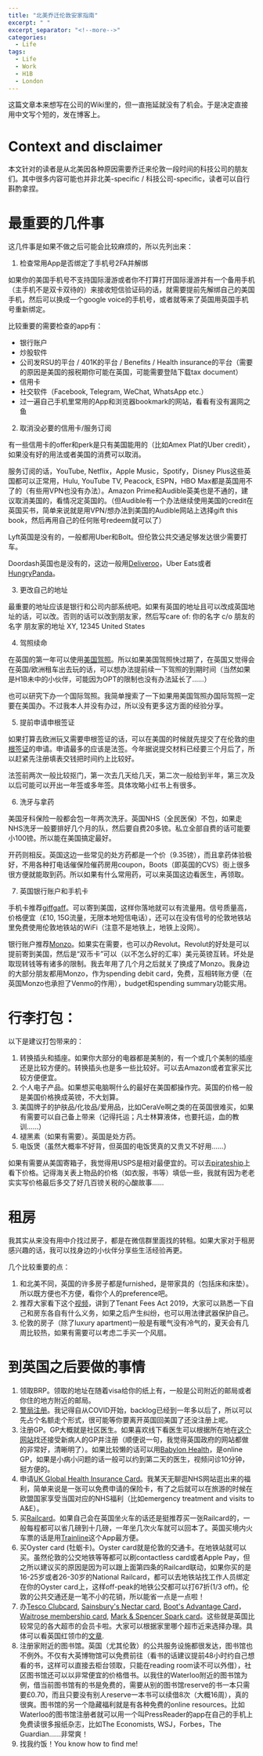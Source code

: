 ```yaml
---
title: "北美乔迁伦敦安家指南"
excerpt: " "
excerpt_separator: "<!--more-->"
categories:
  - Life
tags:
  - Life
  - Work
  - H1B
  - London
---
```


这篇文章本来想写在公司的Wiki里的，但一直拖延就没有了机会。于是决定直接用中文写个短的，发在博客上。

# Context and disclaimer
本文针对的读者是从北美因各种原因需要乔迁来伦敦一段时间的科技公司的朋友们。其中很多内容可能也并非北美-specific / 科技公司-specific，读者可以自行斟酌拿捏。

# 最重要的几件事
这几件事是如果不做之后可能会比较麻烦的，所以先列出来：
1. 检查常用App是否绑定了手机号2FA并解绑

如果你的美国手机号不支持国际漫游或者你不打算打开国际漫游并有一个备用手机（主手机不是双卡双待的）来接收短信验证码的话，就需要提前先解绑自己的美国手机，然后可以换成一个google voice的手机号，或者就等来了英国用英国手机号重新绑定。

比较重要的需要检查的app有：
- 银行账户
- 炒股软件
- 公司发RSU的平台 / 401K的平台 / Benefits / Health insurance的平台（需要的原因是美国的报税期你可能在英国，可能需要登陆下载tax document）
- 信用卡
- 社交软件（Facebook, Telegram, WeChat, WhatsApp etc.）
- 过一遍自己手机里常用的App和浏览器bookmark的网站，看看有没有漏网之鱼

2. 取消没必要的信用卡/服务订阅

有一些信用卡的offer和perk是只有美国能用的（比如Amex Plat的Uber credit），如果没有好的用法或者美国的消费可以取消。

服务订阅的话，YouTube, Netflix，Apple Music，Spotify，Disney Plus这些英国都可以正常用，Hulu, YouTube TV, Peacock, ESPN，HBO Max都是英国用不了的（有些用VPN也没有办法）。Amazon Prime和Audible英美也是不通的，建议取消美国的，看情况定英国的。（但Audible有一个办法继续使用美国的credit在英国买书，简单来说就是用VPN/想办法到美国的Audible网站上选择gift this book，然后再用自己的任何账号redeem就可以了）

Lyft英国是没有的，一般都用Uber和Bolt。但伦敦公共交通足够发达很少需要打车。

Doordash英国也是没有的，这边一般用[Deliveroo](https://roo.it/aland-1f9w)，Uber Eats或者[HungryPanda](https://apps.apple.com/us/app/hungrypanda-food-delivery/id1119397292)。

3. 更改自己的地址

最重要的地址应该是银行和公司内部系统吧。如果有英国的地址且可以改成英国地址的话，可以改。否则的话可以改到朋友家，然后写care of:
你的名字
c/o 朋友的名字
朋友家的地址
XY, 12345
United States

4. 驾照续命

在英国的第一年可以使用[美国驾照](https://www.aaa.com/vacation/idpf.html)。所以如果美国驾照快过期了，在英国又觉得会在英国/欧洲租车出去玩的话，可以想办法提前续一下驾照的到期时间（当然如果是H1B未中的小伙伴，可能因为OPT的限制也没有办法延长了……）

也可以研究下办一个国际驾照。我简单搜索了一下如果用美国驾照办国际驾照一定要在美国办。不过我本人并没有办过，所以没有更多这方面的经验分享。

5. 提前申请申根签证

如果打算去欧洲玩又需要申根签证的话，可以在美国的时候就先提交了在伦敦的[申根签证](https://fr.tlscontact.com/gb/lon/index.php)的申请。申请最多的应该是法签。今年据说提交材料已经要三个月后了，所以赶紧先注册填表交钱把时间约上比较好。

法签前两次一般比较抠门，第一次去几天给几天，第二次一般给到半年，第三次及以后可能可以开出一年签或多年签。具体攻略小红书上有很多。

6. 洗牙与拿药

美国牙科保险一般都会包一年两次洗牙。英国NHS（全民医保）不包，如果走NHS洗牙一般要排好几个月的队，然后要自费20多镑。私立全部自费的话可能要小100镑。所以能在美国搞定最好。

开药则相反。英国这边一些常见的处方药都是一个价（9.35镑），而且拿药体验极好，不用各种打电话催保险催药房用coupon，Boots（即英国的CVS）街上很多很方便就能取到药。所以如果有什么常用药，可以来英国这边看医生，再领取。

7. 英国银行账户和手机卡

手机卡推荐[giffgaff](https://giffgaff.com/orders/affiliate/duany48?app=1)。可以寄到美国，这样你落地就可以有流量用。信号质量高，价格便宜（£10, 15G流量，无限本地短信电话），还可以在没有信号的伦敦地铁站里免费使用伦敦地铁站的WiFi（注意不是地铁上，地铁上没网）。

银行账户推荐[Monzo](https://join.monzo.com/c/6hvf07x)。如果实在需要，也可以办Revolut。Revolut的好处是可以提前寄到美国，然后是“双币卡”可以（以不怎么好的汇率）美元英镑互转。坏处是取现转钱等有诸多的限制。我去年用了几个月之后就关了换成了Monzo。我身边的大部分朋友都用Monzo，作为spending debit card，免费，互相转账方便（在英国Monzo也承担了Venmo的作用），budget和spending summary功能实用。

# 行李打包：
以下是建议打包带来的：
1. 转换插头和插座。如果你大部分的电器都是美制的，有一个或几个美制的插座还是比较方便的。转换插头也是多一些比较好。可以去Amazon或者宜家买比较方便便宜。
2. 个人电子产品。如果想买电脑啊什么的最好在美国都操作完。英国的价格一般是美国价格换成英镑，不大划算。
3. 美国牌子的护肤品/化妆品/爱用品，比如CeraVe啊之类的在英国很难买，如果有需要可以自己备上带来（记得托运；凡士林算液体，也要托运，血的教训……）
4. 褪黑素（如果有需要）。英国是处方药。
5. 电饭煲（虽然大概率不好背，但英国的电饭煲真的又贵又不好用……）

如果有需要从美国寄箱子，我觉得用USPS是相对最便宜的。可以去[pirateship](https://www.pirateship.com/)上看下价格。记得海关表上物品的价格（如衣服，书等）填低一些，我就有因为老老实实写价格最后多交了好几百镑关税的心酸故事……

# 租房

我其实从来没有用中介找过房子，都是在微信群里面找的转租。如果大家对于租房感兴趣的话，我可以找身边的小伙伴分享些生活经验再更。

几个比较重要的点：

1. 和北美不同，英国的许多房子都是furnished，是带家具的（包括床和床垫）。所以既方便也不方便，看你个人的preference吧。
2. 推荐大家看下这个[视频](https://youtu.be/j6wNW4BEMAM?t=687)，讲到了Tenant Fees Act 2019，大家可以熟悉一下自己和房东各自有什么义务，如果之后产生纠纷，也可以用法律武器保护自己。
3. 伦敦的房子（除了luxury apartment)一般是有暖气没有冷气的，夏天会有几周比较热，如果有需要可以考虑二手买一个风扇。

# 到英国之后要做的事情

1. 领取BRP。领取的地址在随着visa给你的纸上有，一般是公司附近的邮局或者你住的地方附近的邮局。
2. [警局注册](https://www.met.police.uk/advice/advice-and-information/ov/registering-overseas-visitor/)。我记得自从COVID开始，backlog已经到一年多以后了，所以可以先占个名额走个形式，很可能等你要离开英国回美国了还没注册上呢。
3. 注册GP。GP大概就是社区医生。如果喜欢线下看医生可以根据所在地在[这个网站](https://www.nhs.uk/nhs-services/gps/how-to-register-with-a-gp-surgery/)找还接受新病人的GP并注册（顺便说一句，我觉得英国政府的网站都做的非常好，清晰明了）。如果比较懒的话可以用[Babylon Health](https://apps.apple.com/gb/app/babylon-24-7-appointments/id858558101)，是online GP，如果是小病小问题的话一般可以约到第二天的医生，视频问诊10分钟，挺方便的。
4. 申请[UK Global Health Insurance Card](https://www.nhs.uk/using-the-nhs/healthcare-abroad/apply-for-a-free-uk-global-health-insurance-card-ghic/)。我某天无聊逛NHS网站逛出来的福利，简单来说是一张可以免费申请的保险卡，有了之后就可以在旅游的时候在欧盟国家享受当国对应的NHS福利（比如emergency treatment and visits to A&E）。
5. 买[Railcard](https://www.railcard.co.uk/)。如果自己会在英国坐火车的话还是挺推荐买一张Railcard的，一般每程都可以省几磅到十几磅，一年坐几次火车就可以回本了。英国买境内火车票的话是用[Trainline](https://www.thetrainline.com/)这个App最方便。
6. 买Oyster card (牡蛎卡)。Oyster card就是伦敦的交通卡。在地铁站就可以买。虽然伦敦的公交地铁等等都可以刷contactless card或者Apple Pay，但之所以建议买的原因是因为可以跟上面第四条的Railcard联动，如果你买的是16-25岁或者26-30岁的National Railcard，都可以去地铁站找工作人员绑定在你的Oyster card上，这样off-peak的地铁公交都可以打67折(1/3 off)。伦敦的公共交通还是一笔不小的花销，所以能省一点是一点啦！
7. 办[Tesco Clubcard](https://secure.tesco.com/account/en-GB/register), [Sainsbury's Nectar card](https://www.about.sainsburys.co.uk/brands-that-deliver/nectar), [Boot's Advantage Card](https://www.boots.com/shopping/advantage-card)，[Waitrose membership card](https://www.waitrose.com/ecom/my-waitrose/become-a-member), [Mark & Spencer Spark card](https://www.marksandspencer.com/joinsparks)。这些就是英国比较常见的各大超市的会员卡啦。大家可以根据家里哪个超市近来选择办理。具体可以看英国红领巾的[文章](https://www.honglingjin.co.uk/515003.html).
8. 注册家附近的图书馆。英国（尤其伦敦）的公共服务设施都很发达，图书馆也不例外。不仅有大英博物馆可以免费前往（看书的话建议提前48小时约自己想看的书，这样可以直接去柜台领取，只能在reading room读不可以外借），社区图书馆还可以以非常便宜的价格借书。以我住的Waterloo附近的图书馆为例，借当前图书馆有的书是免费的，需要从别的图书馆reserve的书一本只需要£0.70，而且只要没有别人reserve一本书可以续借8次（大概16周），真的很爽。图书馆的另一个隐藏福利就是有各种免费的online resources。比如Waterloo的图书馆注册者就可以用一个叫PressReader的app在自己的手机上免费读很多报纸杂志，比如The Economists, WSJ，Forbes，The Guardian……非常爽！
9. 找我约饭！You know how to find me!